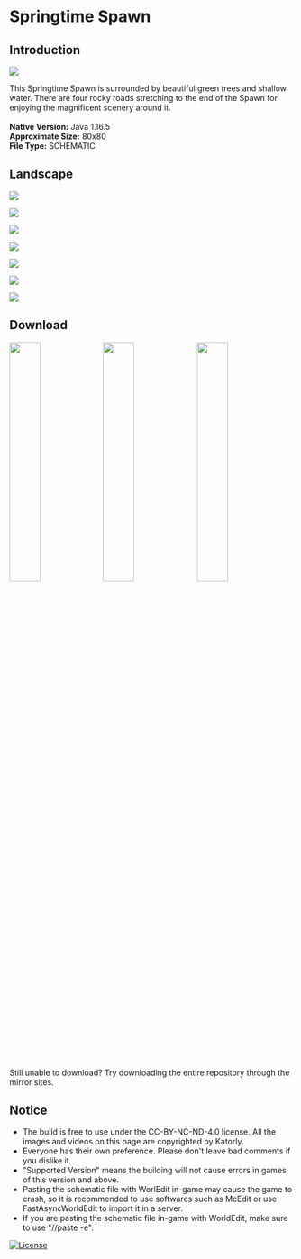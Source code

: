 # Springtime Spawn
## Introduction

<img align="center" src="https://cdn.jsdelivr.net/gh/katorlys/SpringtimeSpawn/screenshots/pic(1).PNG">

This Springtime Spawn is surrounded by beautiful green trees and shallow water. There are four rocky roads stretching to the end of the Spawn for enjoying the magnificent scenery around it.<br>
<br>
<b>Native Version:</b> Java 1.16.5<br>
<b>Approximate Size:</b> 80x80<br>
<b>File Type:</b> SCHEMATIC<br>

## Landscape

<img align="center" src="https://cdn.jsdelivr.net/gh/katorlys/SpringtimeSpawn/screenshots/pic(2).PNG"><br>

<img align="center" src="https://cdn.jsdelivr.net/gh/katorlys/SpringtimeSpawn/screenshots/pic(3).PNG"><br>

<img align="center" src="https://cdn.jsdelivr.net/gh/katorlys/SpringtimeSpawn/screenshots/pic(4).PNG"><br>

<img align="center" src="https://cdn.jsdelivr.net/gh/katorlys/SpringtimeSpawn/screenshots/pic(5).PNG"><br>

<img align="center" src="https://cdn.jsdelivr.net/gh/katorlys/SpringtimeSpawn/screenshots/pic(6).PNG"><br>

<img align="center" src="https://cdn.jsdelivr.net/gh/katorlys/SpringtimeSpawn/screenshots/pic(7).PNG"><br>

<img align="center" src="https://cdn.jsdelivr.net/gh/katorlys/SpringtimeSpawn/screenshots/pic(8).PNG"><br>

## Download

<a href="https://github.com/katorlys/SpringtimeSpawn/raw/main/SpringtimeSpawn.schem" target="_blank"><img align="center" width="33%" src="https://cdn.jsdelivr.net/gh/katorly/katorly/SocialLinks/Download1.png"></a><a href="https://github.com.cnpmjs.org/katorlys/SpringtimeSpawn/raw/main/SpringtimeSpawn.schem" target="_blank"><img align="center" width="33%" src="https://cdn.jsdelivr.net/gh/katorly/katorly/SocialLinks/Download2.png"></a><a href="https://hub.fastgit.org/katorlys/SpringtimeSpawn/raw/main/SpringtimeSpawn.schem" target="_blank"><img align="center" width="33%" src="https://cdn.jsdelivr.net/gh/katorly/katorly/SocialLinks/Download3.png"></a><br>
Still unable to download? Try downloading the entire repository through the mirror sites.<br>

## Notice

- The build is free to use under the CC-BY-NC-ND-4.0 license. All the images and videos on this page are copyrighted by Katorly.
- Everyone has their own preference. Please don't leave bad comments if you dislike it.
- "Supported Version" means the building will not cause errors in games of this version and above.
- Pasting the schematic file with WorlEdit in-game may cause the game to crash, so it is recommended to use softwares such as McEdit or use FastAsyncWorldEdit to import it in a server.
- If you are pasting the schematic file in-game with WorldEdit, make sure to use "//paste -e".

[![License](https://img.shields.io/badge/license-CC--BY--NC--ND--4.0-green?style=for-the-badge)](http://creativecommons.org/licenses/by-nc-nd/4.0)
